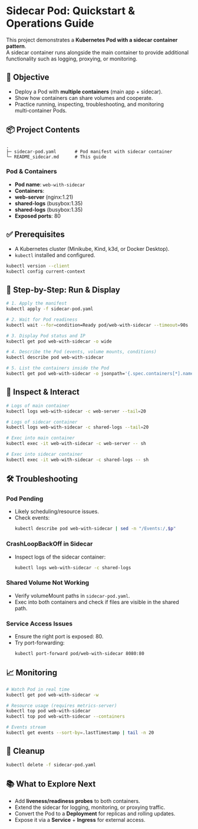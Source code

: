 # Sidecar Pod: Quickstart & Operations Guide

This project demonstrates a **Kubernetes Pod with a sidecar container pattern**.  
A sidecar container runs alongside the main container to provide additional functionality such as logging, proxying, or monitoring.

## 🎯 Objective

- Deploy a Pod with **multiple containers** (main app + sidecar).
- Show how containers can share volumes and cooperate.
- Practice running, inspecting, troubleshooting, and monitoring multi‑container Pods.

## 📦 Project Contents

```
.
├─ sidecar-pod.yaml       # Pod manifest with sidecar container
└─ README_sidecar.md      # This guide
```

### Pod & Containers

- **Pod name**: `web-with-sidecar`
- **Containers**:
- **web-server** (nginx:1.21)
- **shared-logs** (busybox:1.35)
- **shared-logs** (busybox:1.35)
- **Exposed ports**: 80

## ✅ Prerequisites

- A Kubernetes cluster (Minikube, Kind, k3d, or Docker Desktop).
- `kubectl` installed and configured.

```bash
kubectl version --client
kubectl config current-context
```

## 🚀 Step-by-Step: Run & Display

```bash
# 1. Apply the manifest
kubectl apply -f sidecar-pod.yaml

# 2. Wait for Pod readiness
kubectl wait --for=condition=Ready pod/web-with-sidecar --timeout=90s

# 3. Display Pod status and IP
kubectl get pod web-with-sidecar -o wide

# 4. Describe the Pod (events, volume mounts, conditions)
kubectl describe pod web-with-sidecar

# 5. List the containers inside the Pod
kubectl get pod web-with-sidecar -o jsonpath='{.spec.containers[*].name}'
```

## 🔎 Inspect & Interact

```bash
# Logs of main container
kubectl logs web-with-sidecar -c web-server --tail=20

# Logs of sidecar container
kubectl logs web-with-sidecar -c shared-logs --tail=20

# Exec into main container
kubectl exec -it web-with-sidecar -c web-server -- sh

# Exec into sidecar container
kubectl exec -it web-with-sidecar -c shared-logs -- sh
```

## 🛠️ Troubleshooting

### Pod Pending
- Likely scheduling/resource issues.
- Check events:
  ```bash
  kubectl describe pod web-with-sidecar | sed -n "/Events:/,$p"
  ```

### CrashLoopBackOff in Sidecar
- Inspect logs of the sidecar container:
  ```bash
  kubectl logs web-with-sidecar -c shared-logs
  ```

### Shared Volume Not Working
- Verify volumeMount paths in `sidecar-pod.yaml`.
- Exec into both containers and check if files are visible in the shared path.

### Service Access Issues
- Ensure the right port is exposed: 80.
- Try port-forwarding:
  ```bash
  kubectl port-forward pod/web-with-sidecar 8080:80
  ```

## 📈 Monitoring

```bash
# Watch Pod in real time
kubectl get pod web-with-sidecar -w

# Resource usage (requires metrics-server)
kubectl top pod web-with-sidecar
kubectl top pod web-with-sidecar --containers

# Events stream
kubectl get events --sort-by=.lastTimestamp | tail -n 20
```

## 🧹 Cleanup

```bash
kubectl delete -f sidecar-pod.yaml
```

## 📚 What to Explore Next

- Add **liveness/readiness probes** to both containers.
- Extend the sidecar for logging, monitoring, or proxying traffic.
- Convert the Pod to a **Deployment** for replicas and rolling updates.
- Expose it via a **Service** + **Ingress** for external access.
